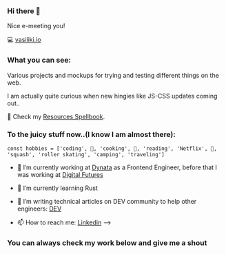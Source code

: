 ### Hi there 👋

Nice e-meeting you!

:computer: [vasiliki.io](https://vasiliki.io/)

### What you can see:

Various projects and mockups for trying and testing different things on the web. 

I am actually quite curious when new hingies like JS-CSS updates coming out..

📕 Check my [Resources Spellbook](https://github.com/Viki-Robles/Resources).

### To the juicy stuff now..(I know I am almost there):

``const hobbies = ['coding', 🍦, 'cooking', 🍦, 'reading', 'Netflix', 🍦, 'squash', 'roller skating', 'camping', 'traveling']``


- 🔭 I’m currently working at [Dynata](https://www.dynata.com/?utm_source=google&utm_medium=cpc&utm_campaign=dynata_brand&gclid=Cj0KCQjwwY-LBhD6ARIsACvT72MMjnjvhoj_g0WFgpidfCVtHOZZXE4cOFOKVAz_Zc7Ru7qP23RHzccaApjWEALw_wcB) as a Frontend Engineer, before that I was working at [Digital Futures](http://digitalfutures.com/)

- 🌱 I’m currently learning Rust
- 🤔 I’m writing technical articles on DEV community to help other engineers: [DEV](https://dev.to/vikirobles)
- 📫 How to reach me: [Linkedin](https://www.linkedin.com/in/vicky-vasilopoulou-52230111b/)
-->

### You can always check my work below and give me a shout


